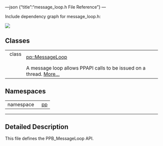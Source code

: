 —json {“title”:“message\_loop.h File Reference”} —

Include dependency graph for message\_loop.h:

![](/docs/native-client/pepper_beta/cpp/message__loop_8h__incl.png)

Classes
-------

<table><tbody><tr class="odd"><td style="text-align: right;">class  </td><td><a href="/docs/native-client/pepper_beta/cpp/classpp_1_1_message_loop/" class="el">pp::MessageLoop</a></td></tr><tr class="even"><td style="text-align: right;"> </td><td>A message loop allows PPAPI calls to be issued on a thread. <a href="/docs/native-client/pepper_beta/cpp/classpp_1_1_message_loop#details">More…</a><br />
</td></tr></tbody></table>

Namespaces
----------

<table><tbody><tr class="odd"><td style="text-align: right;">namespace  </td><td><a href="/docs/native-client/pepper_beta/cpp/namespacepp/" class="el">pp</a></td></tr></tbody></table>

------------------------------------------------------------------------

<span id="details" class="anchor" style="margin: 0;"></span>

Detailed Description
--------------------

This file defines the PPB\_MessageLoop API.
